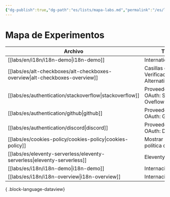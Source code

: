 ```yaml
---
{"dg-publish":true,"dg-path":"es/lists/mapa-labs.md","permalink":"/es/lists/mapa-labs/","title":"Mapa de Experimentos","tags":["mapa"],"noteIcon":"default","created":"2024-04-04T17:35:14.900-06:00","updated":"2024-04-04T18:12:59.508-06:00"}
---
```


# Mapa de Experimentos

| Archivo                                                                        | Título                                | Descripción |
| ------------------------------------------------------------------------------ | ------------------------------------- | ----------- |
| [[labs/en/i18n/i18n-demo\|i18n-demo]]                                       | Internationalization                  | \-          |
| [[labs/es/alt-checkboxes/alt-checkboxes-overview\|alt-checkboxes-overview]] | Casillas de Verificación Alternativas | \-          |
| [[labs/es/authentication/stackoverflow\|stackoverflow]]                     | Proveedor de OAuth: Stack Oveflow     |             |
| [[labs/es/authentication/github\|github]]                                   | Proveedor de OAuth: GitHub            |             |
| [[labs/es/authentication/discord\|discord]]                                 | Proveedor de OAuth: Discord           |             |
| [[labs/es/cookies-policy/cookies-policy\|cookies-policy]]                   | Mostrar aviso de política de cookies  |             |
| [[labs/es/eleventy-serverless/eleventy-serverless\|eleventy-serverless]]    | Eleventy Serverless                   |             |
| [[labs/es/i18n/i18n-demo\|i18n-demo]]                                       | Internacionalización                  | \-          |
| [[labs/es/i18n/i18n-overview\|i18n-overview]]                               | Internacionalización                  | \-          |

{ .block-language-dataview}
